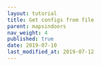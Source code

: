 ```yaml
---
layout: tutorial
title: Get configs from file
parent: mapsindoors
nav_weight: 4
published: true
date: 2019-07-10
last_modified_at: 2019-07-12
---
```

